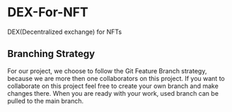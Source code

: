# DEX-For-NFT
DEX(Decentralized exchange) for NFTs

## Branching Strategy
For our project, we choose to follow the Git Feature Branch strategy, because we are more then one collaborators on this project. If you want to collaborate on this project feel free to create your own branch and make changes there. When you are ready with your work, used branch can be pulled to the main branch.


